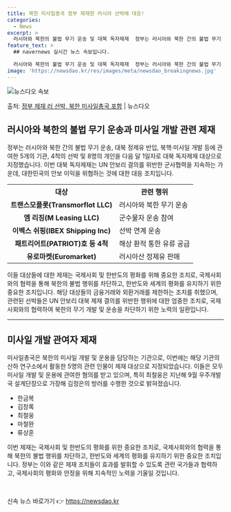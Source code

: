 ```yaml
---
title: 북한 미사일총국 정부 제재한 러시아 선박에 대응!
categories:
  - News
excerpt: >
  러시아와 북한의 불법 무기 운송 및 대북 독자제재  정부는 러시아와 북한 간의 불법 무기 운송, 대북 정제유…
feature_text: >
  ## navernews 실시간 뉴스 속보입니다.

  러시아와 북한의 불법 무기 운송 및 대북 독자제재  정부는 러시아와 북한 간의 불법 무기 운송, 대북 정제유…
image: 'https://newsdao.kr/res/images/meta/newsdao_breakingnews.jpg'
---
```


![뉴스다오 속보](https://newsdao.kr/res/images/meta/newsdao_breakingnews.jpg)

<p>출처: <a href="https://newsdao.kr/4504" rel="dofollow">정부 제재 러 선박, 북한 미사일총국 포함</a> | 뉴스다오</p>

<h2 data-ke-size="size26">러시아와 북한의 불법 무기 운송과 미사일 개발 관련 제재</h2>

<p data-ke-size="size16">정부는 러시아와 북한 간의 불법 무기 운송, 대북 정제유 반입, 북핵·미사일 개발 등에 관여한 5개의 기관, 4척의 선박 및 8명의 개인을 다음 달 1일자로 대북 독자제재 대상으로 지정했습니다. 이번 대북 독자제재는 UN 안보리 결의를 위반한 군사협력을 지속하는 가운데, 대한민국의 안보 이익을 위협하는 것에 대한 대응 조치입니다.</p>

<table>
	<tr>
		<th>대상</th>
		<th>관련 행위</th>
	</tr>
	<tr>
		<td style="text-align: center; height: 17px;"><b>트랜스모플롯(Transmorflot LLC)</b></td>
		<td>러시아와 북한 무기 운송</td>
	</tr>
	<tr>
		<td style="text-align: center; height: 17px;"><b>엠 리징(M Leasing LLC)</b></td>
		<td>군수물자 운송 참여</td>
	</tr>
	<tr>
		<td style="text-align: center; height: 17px;"><b>이벡스 쉬핑(IBEX Shipping Inc)</b></td>
		<td>선박 연계 운송</td>
	</tr>
	<tr>
		<td style="text-align: center; height: 17px;"><b>패트리어트(PATRIOT)호 등 4척</b></td>
		<td>해상 환적 통한 유류 공급</td>
	</tr>
	<tr>
		<td style="text-align: center; height: 17px;"><b>유로마켓(Euromarket)</b></td>
		<td>러시아산 정제유 판매</td>
	</tr>
</table>

<p data-ke-size="size16">이들 대상들에 대한 제재는 국제사회 및 한반도의 평화를 위해 중요한 조치로, 국제사회와의 협력을 통해 북한의 불법 행위를 차단하고, 한반도와 세계의 평화를 유지하기 위한 중요한 조치입니다. 해당 대상들의 금융거래와 외환거래를 제한하는 조치를 취했으며, 관련된 선박들은 UN 안보리 대북 제재 결의를 위반한 행위에 대한 엄중한 조치로, 국제사회와의 협력하여 북한의 무기 개발 및 운송을 차단하기 위한 노력의 일환입니다.</p>

<hr>

<h2 data-ke-size="size26">미사일 개발 관여자 제재</h2>

<p data-ke-size="size16">미사일총국은 북한의 미사일 개발 및 운용을 담당하는 기관으로, 이번에는 해당 기관의 산하 연구소에서 활동한 5명의 관련 인물이 제재 대상으로 지정되었습니다. 이들은 모두 미사일 개발 및 운용에 관여한 혐의를 받고 있으며, 특히 최철웅은 지난해 9월 우주개발국 설계단장으로 가장해 김정은의 방러를 수행한 것으로 밝혀졌습니다.</p>

<ul>
	<li>한금복</li>
	<li>김창록</li>
	<li>최철웅</li>
	<li>마철완</li>
	<li>류상훈</li>
</ul>

<p data-ke-size="size16">이번 제재는 국제사회 및 한반도의 평화를 위한 중요한 조치로, 국제사회와의 협력을 통해 북한의 불법 행위를 차단하고, 한반도와 세계의 평화를 유지하기 위한 중요한 조치입니다. 정부는 이와 같은 제재 조치들이 효과를 발휘할 수 있도록 관련 국가들과 협력하고, 국제사회의 평화와 안정을 위해 지속적인 노력을 기울일 것입니다.</p>

<p data-ke-size="size16">&nbsp;</p> 

신속 뉴스 바로가기 👉 <a href="https://newsdao.kr" rel="dofollow">https://newsdao.kr</a>



